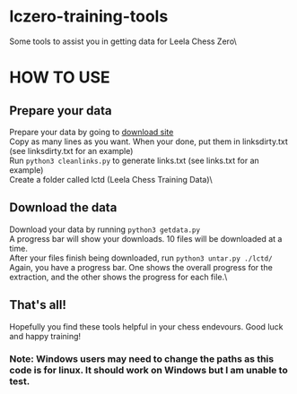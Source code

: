 # lczero-training-tools
Some tools to assist you in getting data for Leela Chess Zero\

# HOW TO USE
## Prepare your data
Prepare your data by going to [download site](https://storage.lczero.org/files/training_data/test80/)\
Copy as many lines as you want. When your done, put them in linksdirty.txt (see linksdirty.txt for an example)\
Run `python3 cleanlinks.py` to generate links.txt (see links.txt for an example)\
Create a folder called lctd (Leela Chess Training Data)\

## Download the data
Download your data by running `python3 getdata.py`\
A progress bar will show your downloads. 10 files will be downloaded at a time.\
After your files finish being downloaded, run `python3 untar.py ./lctd/`\
Again, you have a progress bar. One shows the overall progress for the extraction, and the other shows the progress for each file.\

## That's all!
Hopefully you find these tools helpful in your chess endevours. Good luck and happy training!

### Note: Windows users may need to change the paths as this code is for linux. It should work on Windows but I am unable to test.
